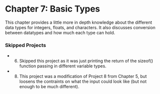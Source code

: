 # Chapter 7: Basic Types
This chapter provides a little more in depth knowledge about the different data types for integers, floats, and characters. It also discusses conversion between datatypes and how much each type can hold.

### Skipped Projects
* 6. Skipped this project as it was just printing the return of the sizeof() function passing in different variable types.
* 8. This project was a modification of Project 8 from Chapter 5, but loosens the contraints on what the input could look like (but not enough to be much different).